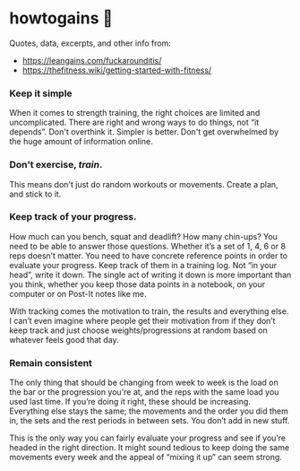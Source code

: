 # howtogains :muscle:
Quotes, data, excerpts, and other info from:
* https://leangains.com/fuckarounditis/
* https://thefitness.wiki/getting-started-with-fitness/

### Keep it simple
When it comes to strength training, the right choices are limited and uncomplicated. There are right and wrong ways to do things, not “it depends”. 
Don't overthink it. Simpler is better. Don't get overwhelmed by the huge amount of information online.

### Don't exercise, _train_.
This means don't just do random workouts or movements. Create a plan, and stick to it.

### Keep track of your progress.
How much can you bench, squat and deadlift? How many chin-ups? You need to be able to answer those questions. Whether it’s a set of 1, 4, 6 or 8 reps doesn’t matter. You need to have concrete reference points in order to evaluate your progress. Keep track of them in a training log. Not “in your head”, write it down. The single act of writing it down is more important than you think, whether you keep those data points in a notebook, on your computer or on Post-It notes like me.

With tracking comes the motivation to train, the results and everything else. I can’t even imagine where people get their motivation from if they don’t keep track and just choose weights/progressions at random based on whatever feels good that day.

### Remain consistent
The only thing that should be changing from week to week is the load on the bar or the progression you're at, and the reps with the same load you used last time. If you’re doing it right, these should be increasing. Everything else stays the same; the movements and the order you did them in, the sets and the rest periods in between sets. You don’t add in new stuff.

This is the only way you can fairly evaluate your progress and see if you’re headed in the right direction. It might sound tedious to keep doing the same movements every week and the appeal of “mixing it up” can seem strong.
